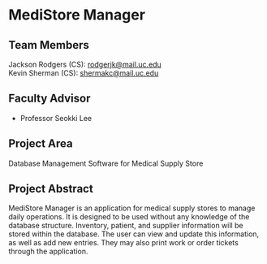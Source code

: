 # MediStore Manager
## Team Members
Jackson Rodgers (CS): rodgerjk@mail.uc.edu  
Kevin Sherman (CS): shermakc@mail.uc.edu

## Faculty Advisor
- Professor Seokki Lee

## Project Area
Database Management Software for Medical Supply Store

## Project Abstract
MediStore Manager is an application for medical supply stores to manage daily operations. It is designed to be used without any knowledge of the database structure. Inventory, patient, and supplier information will be stored within the database. The user can view and update this information, as well as add new entries. They may also print work or order tickets through the application.
